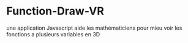 # Function-Draw-VR
une application Javascript aide les mathématiciens pour mieu voir les fonctions a plusieurs variables en 3D
